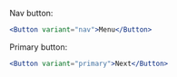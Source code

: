 Nav button:

```jsx
<Button variant="nav">Menu</Button>
```

Primary button:

```jsx
<Button variant="primary">Next</Button>
```

